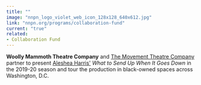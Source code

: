 ```yaml
---
title: ""
image: "nnpn_logo_violet_web_icon_128x128_640x612.jpg"
link: "nnpn.org/programs/collaboration-fund"
current: "true"
related:
- Collaboration Fund
---
```


**Woolly Mammoth Theatre Company** and <a href="https://www.themovementtheatrecompany.org/" rel="nofollow">The Movement Theatre Company</a> partner to present <a href="https://www.bagofbeans.net/" rel="nofollow">Aleshea Harris'</a> *What to Send Up When It Goes Down* in the 2019-20 season and tour the production in black-owned spaces across Washington, D.C.

